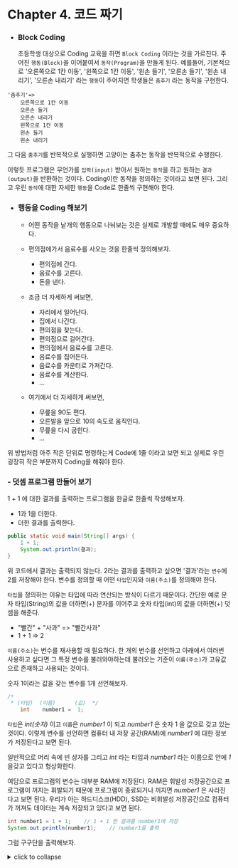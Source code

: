 # Chapter 4. 코드 짜기

- ### Block Coding
  초등학생 대상으로 Coding 교육을 하면 `Block Coding` 이라는 것을 가르친다. 주어진 `행동(Block)`을 이어붙여서 `동작(Program)`을 만들게 된다. 예를들어, 기본적으로 '오른쪽으로 1칸 이동', '왼쪽으로 1칸 이동', '왼손 들기', '오른손 들기', '왼손 내리기', '오른손 내리기' 라는 `행동`이 주어지면 학생들은 `춤추기` 라는 동작을 구현한다.

```
'춤추기'=>
	오른쪽으로 1칸 이동
	오른손 들기
	오른손 내리기
	왼쪽으로 1칸 이동
	왼손 들기
	왼손 내리기
```

그 다음 `춤추기`를 반복적으로 실행하면 고양이는 춤추는 동작을 반복적으로 수행한다.

이렇듯 프로그램은 무언가를 `입력(input)` 받아서 원하는 `동작`을 하고 원하는 `결과(output)`을 반환하는 것이다. Coding이란 동작을 정의하는 것이라고 보면 된다. 그리고 우린 `동작`에 대한 자세한 `행동`을 Code로 한줄씩 구현해야 한다.

- ### 행동을 Coding 해보기

  - 어떤 동작을 낱개의 행동으로 나눠보는 것은 실제로 개발할 때에도 매우 중요하다.
  - 편의점에가서 음료수를 사오는 것을 한줄씩 정의해보자.

    - 편의점에 간다.
    - 음료수를 고른다.
    - 돈을 낸다.

  - 조금 더 자세하게 써보면,

    - 자리에서 일어난다.
    - 집에서 나간다.
    - 편의점을 찾는다.
    - 편의점으로 걸어간다.
    - 편의점에서 음료수를 고른다.
    - 음료수를 집어든다.
    - 음료수를 카운터로 가져간다.
    - 음료수를 계산한다.
    - ...

  - 여기에서 더 자세하게 써보면,
    - 무릎을 90도 편다.
    - 오른발을 앞으로 10의 속도로 움직인다.
    - 무릎을 다시 굽힌다.
    - ...

위 방법처럼 아주 작은 단위로 명령하는게 Code에 1줄 이라고 보면 되고 실제로 우린 굉장히 작은 부분까지 Coding을 해줘야 한다.

### - 덧셈 프로그램 만들어 보기

1 + 1 에 대한 결과를 출력하는 프로그램을 한글로 한줄씩 작성해보자.

- 1과 1을 더한다.
- 더한 결과를 출력한다.

```java
public static void main(String[] args) {
	1 + 1;
	System.out.println(결과);
}
```

위 코드에서 결과는 출력되지 않는다. 2라는 결과를 출력하고 싶으면 '결과'라는 `변수`에 2를 저장해야 한다. 변수를 정의할 때 어떤 `타입`인지와 `이름(주소)`를 정의해야 한다.

`타입`을 정의하는 이유는 타입에 따라 연산되는 방식이 다르기 때문이다. 간단한 예로 문자 타입(String)의 값을 더하면(+) 문자를 이어주고 숫자 타입(int)의 값을 더하면(+) 덧셈을 해준다.

- "빨간" + "사과" => "빨간사과"
- 1 + 1 => 2

`이름(주소)`는 변수를 재사용할 때 필요하다. 한 개의 변수를 선언하고 아래에서 여러번 사용하고 싶다면 그 특정 변수를 불러와야하는데 불러오는 기준이 `이름(주소)`가 고유값으로 존재하고 사용되는 것이다.

숫자 1이라는 값을 갖는 변수를 1개 선언해보자.

```java
/*
 * (타입)  (이름)      (깂)  */
    int    number1 =  1;
```

`타입`은 _int(숫자)_ 이고 `이름`은 _number1_ 이 되고 _number1_ 은 숫자 1 을 값으로 갖고 있는 것이다. 이렇게 변수를 선언하면 컴퓨터 내 저장 공간(RAM)에 _number1_ 에 대한 정보가 저장된다고 보면 된다.

일반적으로 머리 속에 빈 상자를 그리고 _int_ 라는 타입과 _number1_ 라는 이름으로 안에 _1_ 을갖고 있다고 형상화한다.

여담으로 프로그램의 변수는 대부분 RAM에 저장된다. RAM은 휘발성 저장공간으로 프로그램이 꺼지는 휘발되기 때문에 프로그램이 종료되거나 꺼지면 _number1_ 은 사라진다고 보면 된다. 우리가 아는 하드디스크(HDD), SSD는 비휘발성 저장공간으로 컴퓨터가 꺼져도 데이터는 계속 저장되고 있다고 보면 된다.

```java
int number1 = 1 + 1;	// 1 + 1 한 결과를 number1에 저장
System.out.println(number1);	// number1을 출력
```

그럼 구구단을 출력해보자.

<details>

  <summary>click to collapse</summary>

```java
public static void main(String[] args) {
  System.out.println("2 x 1 = " + (2 * 1));
  System.out.println("2 x 2 = " + (2 * 2));
  System.out.println("2 x 3 = " + (2 * 3));
  System.out.println("2 x 4 = " + (2 * 4));
  System.out.println("2 x 5 = " + (2 * 5));
  System.out.println("2 x 6 = " + (2 * 6));
  System.out.println("2 x 7 = " + (2 * 7));
  System.out.println("2 x 8 = " + (2 * 8));
  System.out.println("2 x 9 = " + (2 * 9));

}
```

</details>
